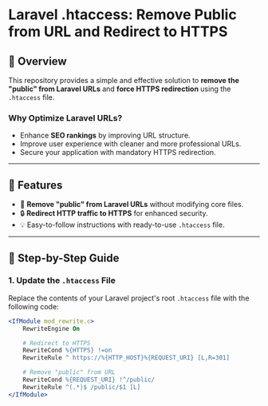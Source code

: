# Laravel .htaccess: Remove Public from URL and Redirect to HTTPS  

## 🚀 Overview  
This repository provides a simple and effective solution to **remove the "public" from Laravel URLs** and **force HTTPS redirection** using the `.htaccess` file.  

### Why Optimize Laravel URLs?  
- Enhance **SEO rankings** by improving URL structure.  
- Improve user experience with cleaner and more professional URLs.  
- Secure your application with mandatory HTTPS redirection.  

---

## 📝 Features  
- 📂 **Remove "public" from Laravel URLs** without modifying core files.  
- 🔒 **Redirect HTTP traffic to HTTPS** for enhanced security.  
- 💡 Easy-to-follow instructions with ready-to-use `.htaccess` file.  

---

## 📜 Step-by-Step Guide  

### 1. Update the `.htaccess` File  
Replace the contents of your Laravel project's root `.htaccess` file with the following code:  

```apache
<IfModule mod_rewrite.c>
    RewriteEngine On

    # Redirect to HTTPS
    RewriteCond %{HTTPS} !=on
    RewriteRule ^ https://%{HTTP_HOST}%{REQUEST_URI} [L,R=301]

    # Remove "public" from URL
    RewriteCond %{REQUEST_URI} !^/public/
    RewriteRule ^(.*)$ /public/$1 [L]
</IfModule>
